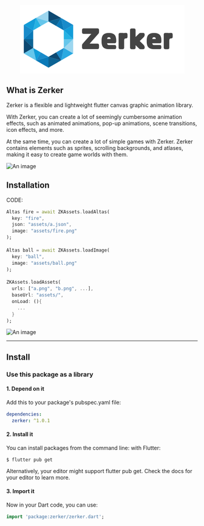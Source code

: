 <div align=center><img src="https://github.com/flutterkit/zerkerdocs/blob/master/logo/logo.png?raw=true"/></div>

## What is Zerker

Zerker is a flexible and lightweight flutter canvas graphic animation library.

With Zerker, you can create a lot of seemingly cumbersome animation effects, such as animated animations, pop-up animations, scene transitions, icon effects, and more.

At the same time, you can create a lot of simple games with Zerker. Zerker contains elements such as sprites, scrolling backgrounds, and atlases, making it easy to create game worlds with them.

![An image](https://flutterkit.github.io/zerkerdocs/images/fp.png)

## Installation


CODE:

```dart
Altas fire = await ZKAssets.loadAltas(
  key: "fire", 
  json: "assets/a.json", 
  image: "assets/fire.png"
);

Altas ball = await ZKAssets.loadImage(
  key: "ball",  
  image: "assets/ball.png"
);

ZKAssets.loadAssets(
  urls: ["a.png", "b.png", ...],
  baseUrl: "assets/",
  onLoad: (){
    ...
  }
);
```

![An image](/images/fp.png)


---

## Install

### Use this package as a library
#### 1. Depend on it
Add this to your package's pubspec.yaml file:

```yaml
dependencies:
  zerker: ^1.0.1
```

#### 2. Install it
You can install packages from the command line:
with Flutter:

```shell
$ flutter pub get
```

Alternatively, your editor might support flutter pub get. Check the docs for your editor to learn more.

#### 3. Import it
Now in your Dart code, you can use:

```dart
import 'package:zerker/zerker.dart';
```
